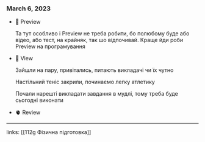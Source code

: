 
### March 6, 2023

- 👀 Preview
    
    Та тут особливо і Preview не треба робити, бо полюбому буде або відео, або тест, на крайняк, так шо відпочивай. Краще йди роби Preview на програмування
    
- 🧠 View
    
    Зайшли на пару, привітались, питають викладачі чи їх чутно
    
    Настільний теніс закрили, починаємо легку атлетику
    
    Почали нарешті викладати завдання в мудлі, тому треба буде сьогодні виконати
    
- 🫀 Review



---

links: [[112g Фізична підготовка]]

